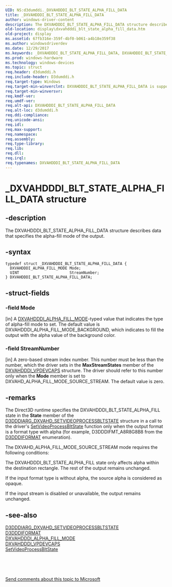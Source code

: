```yaml
---
UID: NS:d3dumddi._DXVAHDDDI_BLT_STATE_ALPHA_FILL_DATA
title: _DXVAHDDDI_BLT_STATE_ALPHA_FILL_DATA
author: windows-driver-content
description: The DXVAHDDDI_BLT_STATE_ALPHA_FILL_DATA structure describes data that specifies the alpha-fill mode of the output.
old-location: display\dxvahdddi_blt_state_alpha_fill_data.htm
old-project: display
ms.assetid: 67fb316e-359f-4bf0-b061-a4b18e359f38
ms.author: windowsdriverdev
ms.date: 12/29/2017
ms.keywords: _DXVAHDDDI_BLT_STATE_ALPHA_FILL_DATA, DXVAHDDDI_BLT_STATE_ALPHA_FILL_DATA
ms.prod: windows-hardware
ms.technology: windows-devices
ms.topic: struct
req.header: d3dumddi.h
req.include-header: D3dumddi.h
req.target-type: Windows
req.target-min-winverclnt: DXVAHDDDI_BLT_STATE_ALPHA_FILL_DATA is supported beginning with the Windows 7 operating system.
req.target-min-winversvr: 
req.kmdf-ver: 
req.umdf-ver: 
req.alt-api: DXVAHDDDI_BLT_STATE_ALPHA_FILL_DATA
req.alt-loc: d3dumddi.h
req.ddi-compliance: 
req.unicode-ansi: 
req.idl: 
req.max-support: 
req.namespace: 
req.assembly: 
req.type-library: 
req.lib: 
req.dll: 
req.irql: 
req.typenames: DXVAHDDDI_BLT_STATE_ALPHA_FILL_DATA
---
```


# _DXVAHDDDI_BLT_STATE_ALPHA_FILL_DATA structure



## -description
The DXVAHDDDI_BLT_STATE_ALPHA_FILL_DATA structure describes data that specifies the alpha-fill mode of the output. 



## -syntax

````
typedef struct _DXVAHDDDI_BLT_STATE_ALPHA_FILL_DATA {
  DXVAHDDDI_ALPHA_FILL_MODE Mode;
  UINT                      StreamNumber;
} DXVAHDDDI_BLT_STATE_ALPHA_FILL_DATA;
````


## -struct-fields

### -field Mode

[in] A <a href="..\d3dumddi\ne-d3dumddi-_dxvahdddi_alpha_fill_mode.md">DXVAHDDDI_ALPHA_FILL_MODE</a>-typed value that indicates the type of alpha-fill mode to set. The default value is DXVAHDDDI_ALPHA_FILL_MODE_BACKGROUND, which indicates to fill the output with the alpha value of the background color. 


### -field StreamNumber

[in] A zero-based stream index number. This number must be less than the number, which the driver sets in the <b>MaxStreamStates</b> member of the <a href="..\d3dumddi\ns-d3dumddi-_dxvahdddi_vpdevcaps.md">DXVAHDDDI_VPDEVCAPS</a> structure. The driver should refer to this number only when the <b>Mode</b> member is set to DXVAHD_ALPHA_FILL_MODE_SOURCE_STREAM. The default value is zero. 


## -remarks
The Direct3D runtime specifies the DXVAHDDDI_BLT_STATE_ALPHA_FILL state in the <b>State</b> member of the <a href="..\d3dumddi\ns-d3dumddi-_d3dddiarg_dxvahd_setvideoprocessbltstate.md">D3DDDIARG_DXVAHD_SETVIDEOPROCESSBLTSTATE</a> structure in a call to the driver's <a href="..\d3dumddi\nc-d3dumddi-pfnd3dddi_dxvahd_setvideoprocessbltstate.md">SetVideoProcessBltState</a> function only when the output format is a format type with alpha (for example, D3DDDIFMT_A8R8G8B8 from the <a href="..\d3dukmdt\ne-d3dukmdt-_d3dddiformat.md">D3DDDIFORMAT</a> enumeration).

The DXVAHD_ALPHA_FILL_MODE_SOURCE_STREAM mode requires the following conditions:

The DXVAHDDDI_BLT_STATE_ALPHA_FILL state only affects alpha within the destination rectangle. The rest of the output remains unchanged. 

If the input format type is without alpha, the source alpha is considered as opaque. 

If the input stream is disabled or unavailable, the output remains unchanged. 


## -see-also
<dl>
<dt>
<a href="..\d3dumddi\ns-d3dumddi-_d3dddiarg_dxvahd_setvideoprocessbltstate.md">D3DDDIARG_DXVAHD_SETVIDEOPROCESSBLTSTATE</a>
</dt>
<dt>
<a href="..\d3dukmdt\ne-d3dukmdt-_d3dddiformat.md">D3DDDIFORMAT</a>
</dt>
<dt>
<a href="..\d3dumddi\ne-d3dumddi-_dxvahdddi_alpha_fill_mode.md">DXVAHDDDI_ALPHA_FILL_MODE</a>
</dt>
<dt>
<a href="..\d3dumddi\ns-d3dumddi-_dxvahdddi_vpdevcaps.md">DXVAHDDDI_VPDEVCAPS</a>
</dt>
<dt>
<a href="..\d3dumddi\nc-d3dumddi-pfnd3dddi_dxvahd_setvideoprocessbltstate.md">SetVideoProcessBltState</a>
</dt>
</dl>
 

 

<a href="mailto:wsddocfb@microsoft.com?subject=Documentation%20feedback [display\display]:%20DXVAHDDDI_BLT_STATE_ALPHA_FILL_DATA structure%20 RELEASE:%20(12/29/2017)&amp;body=%0A%0APRIVACY STATEMENT%0A%0AWe use your feedback to improve the documentation. We don't use your email address for any other purpose, and we'll remove your email address from our system after the issue that you're reporting is fixed. While we're working to fix this issue, we might send you an email message to ask for more info. Later, we might also send you an email message to let you know that we've addressed your feedback.%0A%0AFor more info about Microsoft's privacy policy, see http://privacy.microsoft.com/en-us/default.aspx." title="Send comments about this topic to Microsoft">Send comments about this topic to Microsoft</a>


